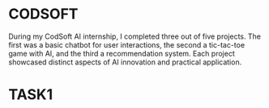 # CODSOFT
During my CodSoft AI internship, I completed three out of five projects. The first was a basic chatbot for user interactions, the second a tic-tac-toe game with AI, and the third a recommendation system. Each project showcased distinct aspects of AI innovation and practical application.
# TASK1
